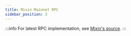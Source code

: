 ```yaml
---
title: Mixin Mainnet RPC
sidebar_position: 3
---
```


:::info
For latest RPC implementation, see [Mixin's source](https://github.com/MixinNetwork/mixin/blob/master/rpc/http.go).
:::


